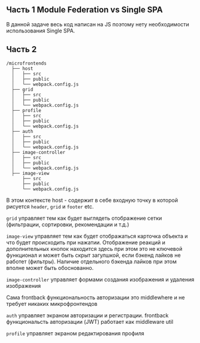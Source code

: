 ## Часть 1 Module Federation vs Single SPA

В данной задаче весь код написан на JS поэтому нету необходимости использования Single SPA.

## Часть 2
```
/microfrontends
  ├── host
  │   ├── src
  │   ├── public
  │   └── webpack.config.js
  ├── grid
  │   ├── src
  │   ├── public
  │   └── webpack.config.js
  ├── profile
  │   ├── src
  │   ├── public
  │   └── webpack.config.js
  ├── auth
  │   ├── src
  │   ├── public
  │   └── webpack.config.js
  ├── image-controller
  │   ├── src
  │   ├── public
  │   └── webpack.config.js
  ├── image-view
      ├── src
      ├── public
      └── webpack.config.js

```

В этом контексте host - содержит в себе входную точку в которой рисуется `header`, `grid` и `footer` etc.

`grid` управляет тем как будет выглядеть отображение сетки (фильтрации, сортировки, рекомендации и т.д.)

`image-view` управляет тем как будет отображаться карточка объекта и что будет происходить при нажатии. Отображение реакций и дополнительных кнопок находится здесь при этом это не ключевой функционал и может быть скрыт загулшкой, если бэкенд лайков не работет (фильтры). Наличие отдельного бэкенда лайков при этом вполне может быть обоснованно.

`image-controller` управляет формами создания изображения и удаления изображения

Сама frontback функциональность авторизации это middlewhere и не требует никаких микрофронтендов

`auth` управляет экраном авторизации и регистрации. frontback функциональсть авторизации (JWT) работает как middleware util

`profile` управляет экраном редактирования профиля